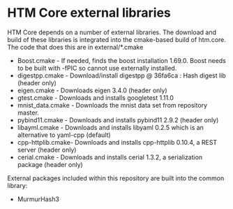 HTM Core external libraries
=============================


HTM Core depends on a number of external libraries. The download and build of these libraries is
integrated into the cmake-based build of htm.core.  The code that does this are in external/*.cmake

- Boost.cmake      - If needed, finds the boost installation 1.69.0. Boost needs to be built with -fPIC so cannot use externally installed.
- digestpp.cmake   - Download/install digestpp @ 36fa6ca : Hash digest lib (header only)
- eigen.cmake      - Downloads eigen 3.4.0  (header only)
- gtest.cmake      - Downloads and installs googletest 1.11.0
- mnist_data.cmake - Downloads the mnist data set from repository master.
- pybind11.cmake   - Downloads and installs pybind11 2.9.2  (header only)
- libayml.cmake    - Downloads and installs libyaml 0.2.5 which is an alternative to yaml-cpp (default) 
- cpp-httplib.cmake- Downloads and installs cpp-httplib 0.10.4, a REST server (header only)
- cerial.cmake     - Downloads and installs cerial 1.3.2, a serialization package (header only)

External packages included within this repository are built into the common library:

- MurmurHash3

